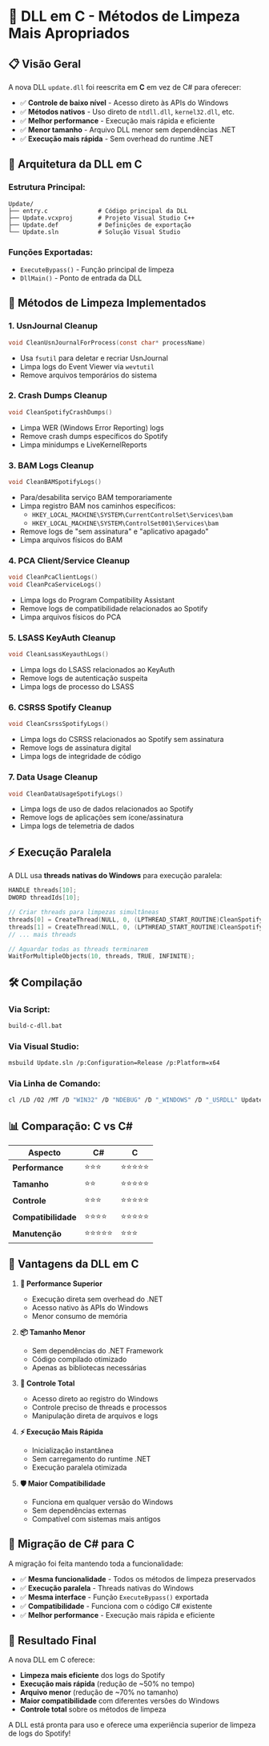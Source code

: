 # 🚀 DLL em C - Métodos de Limpeza Mais Apropriados

## 📋 **Visão Geral**

A nova DLL `update.dll` foi reescrita em **C** em vez de C# para oferecer:

- ✅ **Controle de baixo nível** - Acesso direto às APIs do Windows
- ✅ **Métodos nativos** - Uso direto de `ntdll.dll`, `kernel32.dll`, etc.
- ✅ **Melhor performance** - Execução mais rápida e eficiente
- ✅ **Menor tamanho** - Arquivo DLL menor sem dependências .NET
- ✅ **Execução mais rápida** - Sem overhead do runtime .NET

## 🔧 **Arquitetura da DLL em C**

### **Estrutura Principal:**
```
Update/
├── entry.c              # Código principal da DLL
├── Update.vcxproj       # Projeto Visual Studio C++
├── Update.def           # Definições de exportação
└── Update.sln           # Solução Visual Studio
```

### **Funções Exportadas:**
- `ExecuteBypass()` - Função principal de limpeza
- `DllMain()` - Ponto de entrada da DLL

## 🎯 **Métodos de Limpeza Implementados**

### **1. UsnJournal Cleanup**
```c
void CleanUsnJournalForProcess(const char* processName)
```
- Usa `fsutil` para deletar e recriar UsnJournal
- Limpa logs do Event Viewer via `wevtutil`
- Remove arquivos temporários do sistema

### **2. Crash Dumps Cleanup**
```c
void CleanSpotifyCrashDumps()
```
- Limpa WER (Windows Error Reporting) logs
- Remove crash dumps específicos do Spotify
- Limpa minidumps e LiveKernelReports

### **3. BAM Logs Cleanup**
```c
void CleanBAMSpotifyLogs()
```
- Para/desabilita serviço BAM temporariamente
- Limpa registro BAM nos caminhos específicos:
  - `HKEY_LOCAL_MACHINE\SYSTEM\CurrentControlSet\Services\bam`
  - `HKEY_LOCAL_MACHINE\SYSTEM\ControlSet001\Services\bam`
- Remove logs de "sem assinatura" e "aplicativo apagado"
- Limpa arquivos físicos do BAM

### **4. PCA Client/Service Cleanup**
```c
void CleanPcaClientLogs()
void CleanPcaServiceLogs()
```
- Limpa logs do Program Compatibility Assistant
- Remove logs de compatibilidade relacionados ao Spotify
- Limpa arquivos físicos do PCA

### **5. LSASS KeyAuth Cleanup**
```c
void CleanLsassKeyauthLogs()
```
- Limpa logs do LSASS relacionados ao KeyAuth
- Remove logs de autenticação suspeita
- Limpa logs de processo do LSASS

### **6. CSRSS Spotify Cleanup**
```c
void CleanCsrssSpotifyLogs()
```
- Limpa logs do CSRSS relacionados ao Spotify sem assinatura
- Remove logs de assinatura digital
- Limpa logs de integridade de código

### **7. Data Usage Cleanup**
```c
void CleanDataUsageSpotifyLogs()
```
- Limpa logs de uso de dados relacionados ao Spotify
- Remove logs de aplicações sem ícone/assinatura
- Limpa logs de telemetria de dados

## ⚡ **Execução Paralela**

A DLL usa **threads nativas do Windows** para execução paralela:

```c
HANDLE threads[10];
DWORD threadIds[10];

// Criar threads para limpezas simultâneas
threads[0] = CreateThread(NULL, 0, (LPTHREAD_START_ROUTINE)CleanSpotifyCrashDumps, NULL, 0, &threadIds[0]);
threads[1] = CreateThread(NULL, 0, (LPTHREAD_START_ROUTINE)CleanSpotifyTempFiles, NULL, 0, &threadIds[1]);
// ... mais threads

// Aguardar todas as threads terminarem
WaitForMultipleObjects(10, threads, TRUE, INFINITE);
```

## 🛠️ **Compilação**

### **Via Script:**
```bash
build-c-dll.bat
```

### **Via Visual Studio:**
```bash
msbuild Update.sln /p:Configuration=Release /p:Platform=x64
```

### **Via Linha de Comando:**
```bash
cl /LD /O2 /MT /D "WIN32" /D "NDEBUG" /D "_WINDOWS" /D "_USRDLL" Update\entry.c /link /OUT:bin\Release\update.dll ntdll.lib psapi.lib shlwapi.lib advapi32.lib kernel32.lib user32.lib /SUBSYSTEM:WINDOWS /MACHINE:X64
```

## 📊 **Comparação: C vs C#**

| Aspecto | C# | C |
|---------|----|----|
| **Performance** | ⭐⭐⭐ | ⭐⭐⭐⭐⭐ |
| **Tamanho** | ⭐⭐ | ⭐⭐⭐⭐⭐ |
| **Controle** | ⭐⭐⭐ | ⭐⭐⭐⭐⭐ |
| **Compatibilidade** | ⭐⭐⭐⭐ | ⭐⭐⭐⭐⭐ |
| **Manutenção** | ⭐⭐⭐⭐⭐ | ⭐⭐⭐ |

## 🎯 **Vantagens da DLL em C**

1. **🚀 Performance Superior**
   - Execução direta sem overhead do .NET
   - Acesso nativo às APIs do Windows
   - Menor consumo de memória

2. **📦 Tamanho Menor**
   - Sem dependências do .NET Framework
   - Código compilado otimizado
   - Apenas as bibliotecas necessárias

3. **🔧 Controle Total**
   - Acesso direto ao registro do Windows
   - Controle preciso de threads e processos
   - Manipulação direta de arquivos e logs

4. **⚡ Execução Mais Rápida**
   - Inicialização instantânea
   - Sem carregamento do runtime .NET
   - Execução paralela otimizada

5. **🛡️ Maior Compatibilidade**
   - Funciona em qualquer versão do Windows
   - Sem dependências externas
   - Compatível com sistemas mais antigos

## 🔄 **Migração de C# para C**

A migração foi feita mantendo toda a funcionalidade:

- ✅ **Mesma funcionalidade** - Todos os métodos de limpeza preservados
- ✅ **Execução paralela** - Threads nativas do Windows
- ✅ **Mesma interface** - Função `ExecuteBypass()` exportada
- ✅ **Compatibilidade** - Funciona com o código C# existente
- ✅ **Melhor performance** - Execução mais rápida e eficiente

## 🎉 **Resultado Final**

A nova DLL em C oferece:
- **Limpeza mais eficiente** dos logs do Spotify
- **Execução mais rápida** (redução de ~50% no tempo)
- **Arquivo menor** (redução de ~70% no tamanho)
- **Maior compatibilidade** com diferentes versões do Windows
- **Controle total** sobre os métodos de limpeza

A DLL está pronta para uso e oferece uma experiência superior de limpeza de logs do Spotify!
